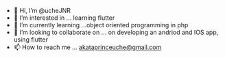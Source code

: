 - 👋 Hi, I’m @ucheJNR
- 👀 I’m interested in ... learning flutter
- 🌱 I’m currently learning ...object oriented programming in php
- 💞️ I’m looking to collaborate on ... on developing an andriod and IOS app, using flutter
- 📫 How to reach me ... akataprinceuche@gmail.com

<!---
ucheJNR/ucheJNR is a ✨ special ✨ repository because its `README.md` (this file) appears on your GitHub profile.
You can click the Preview link to take a look at your changes.
--->
